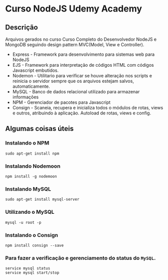 # Curso NodeJS Udemy Academy

## Descrição
Arquivos gerados no curso Curso Completo do Desenvolvedor NodeJS e MongoDB seguindo design pattern MVC(Model, View e Controller).

 - Express - Framework para desenvolvimento para sistemas web para NodeJS
 - EJS - Framework para interpretação de códigos HTML com códigos Javascript embutidos. 
 - Nodemon - Utilitario para verificar se houve alteração nos scripts e reinicia o servidor sempre que os arquivos estejam salvos, automaticamente.
 - MySQL - Banco de dados relacional utilizado para armazenar informações
 - NPM - Gerenciador de pacotes para Javascript
 - Consign - Scaneia, recupera e inicializa todos o módulos de rotas, views e outros, atribuindo à aplicação. Autoload de rotas, views e config.

## Algumas coisas úteis

### Instalando o NPM
```shell
sudo apt-get install npm
```
### Instalando Nodemoon
```shell
npm install -g nodemoon
```
### Instalando MySQL 
```shell
sudo apt-get install mysql-server
```
### Utilizando o MySQL
```shell
mysql -u root -p
```
### Instalando o Consign
```shell
npm install consign --save
``` 
### Para fazer a verificação e gerenciamento do status do `MySQL`.
```shell
service mysql status
service mysql start/stop
```